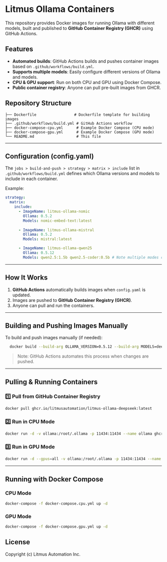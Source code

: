 # Litmus Ollama Containers

This repository provides Docker images for running Ollama with different models, built and published to **GitHub Container Registry (GHCR)** using GitHub Actions.

## Features
- **Automated builds**: GitHub Actions builds and pushes container images based on `.github/workflows/build.yml`.
- **Supports multiple models**: Easily configure different versions of Ollama and models.
- **CPU & GPU support**: Run on both CPU and GPU using Docker Compose.
- **Public container registry**: Anyone can pull pre-built images from GHCR.

## Repository Structure
```
├── Dockerfile                 # Dockerfile template for building images
├── .github/workflows/build.yml # GitHub Actions workflow
├── docker-compose-cpu.yml      # Example Docker Compose (CPU mode)
├── docker-compose-gpu.yml      # Example Docker Compose (GPU mode)
└── README.md                   # This file
```

---

## Configuration (config.yaml)
The `jobs > build-and-push > strategy > matrix > include` list in `.github/workflows/build.yml` defines which Ollama versions and models to include in each container.

Example:
```yaml
strategy:
  matrix:
    include:
      - ImageName: litmus-ollama-nomic
        Ollama: 0.5.2
        Models: nomic-embed-text:latest
      
      - ImageName: litmus-ollama-mistral
        Ollama: 0.5.2
        Models: mistral:latest

      - ImageName: litmus-ollama-qwen25
        Ollama: 0.5.12
        Models: qwen2.5:1.5b qwen2.5-coder:0.5b # Note multiple modes can be loaded in a space delimited list
```

---

## How It Works
1. **GitHub Actions** automatically builds images when `config.yaml` is updated.
2. Images are pushed to **GitHub Container Registry (GHCR)**.
3. Anyone can pull and run the containers.

---

## Building and Pushing Images Manually
To build and push images manually (if needed):
```bash
  docker build --build-arg OLLAMA_VERSION=0.5.12 --build-arg MODELS=deepseek-r1:1.5b Dockerfile
```
> Note: GitHub Actions automates this process when changes are pushed.

---

## Pulling & Running Containers
### **1️⃣ Pull from GitHub Container Registry**
```bash
docker pull ghcr.io/litmusautomation/litmus-ollama-deepseek:latest
```

### **2️⃣ Run in CPU Mode**
```bash
docker run -d -v ollama:/root/.ollama -p 11434:11434 --name ollama ghcr.io/litmusautomation/litmus-ollama-deepseek:latest
```

### **3️⃣ Run in GPU Mode**
```bash
docker run -d --gpus=all -v ollama:/root/.ollama -p 11434:11434 --name ollama ghcr.io/litmusautomation/litmus-ollama-llama3:latest
```

---

## Running with Docker Compose
### **CPU Mode**
```bash
docker-compose -f docker-compose.cpu.yml up -d
```

### **GPU Mode**
```bash
docker-compose -f docker-compose.gpu.yml up -d
```

## License

Copyright (c) Litmus Automation Inc.


